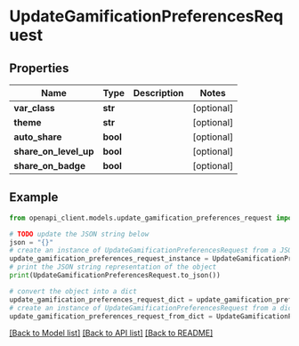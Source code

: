 # UpdateGamificationPreferencesRequest


## Properties

Name | Type | Description | Notes
------------ | ------------- | ------------- | -------------
**var_class** | **str** |  | [optional] 
**theme** | **str** |  | [optional] 
**auto_share** | **bool** |  | [optional] 
**share_on_level_up** | **bool** |  | [optional] 
**share_on_badge** | **bool** |  | [optional] 

## Example

```python
from openapi_client.models.update_gamification_preferences_request import UpdateGamificationPreferencesRequest

# TODO update the JSON string below
json = "{}"
# create an instance of UpdateGamificationPreferencesRequest from a JSON string
update_gamification_preferences_request_instance = UpdateGamificationPreferencesRequest.from_json(json)
# print the JSON string representation of the object
print(UpdateGamificationPreferencesRequest.to_json())

# convert the object into a dict
update_gamification_preferences_request_dict = update_gamification_preferences_request_instance.to_dict()
# create an instance of UpdateGamificationPreferencesRequest from a dict
update_gamification_preferences_request_from_dict = UpdateGamificationPreferencesRequest.from_dict(update_gamification_preferences_request_dict)
```
[[Back to Model list]](../README.md#documentation-for-models) [[Back to API list]](../README.md#documentation-for-api-endpoints) [[Back to README]](../README.md)


